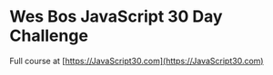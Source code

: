 # Wes Bos JavaScript 30 Day Challenge

Full course at [https://JavaScript30.com](https://JavaScript30.com)


